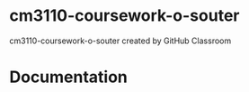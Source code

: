 # cm3110-coursework-o-souter
cm3110-coursework-o-souter created by GitHub Classroom


# Documentation
